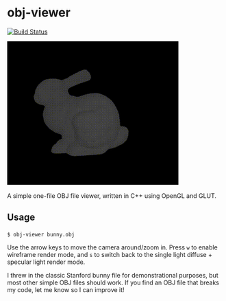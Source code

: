 # obj-viewer
[![Build Status](https://travis-ci.org/justint/obj-viewer.svg?branch=master)](https://travis-ci.org/justint/obj-viewer)

![obj-viewer](obj-viewer.gif)

A simple one-file OBJ file viewer, written in C++ using OpenGL and GLUT.

## Usage

`$ obj-viewer bunny.obj`

Use the arrow keys to move the camera around/zoom in. Press `w` to enable
wireframe render mode, and `s` to switch back to the single light diffuse + 
specular light render mode. 

I threw in the classic Stanford bunny file for demonstrational purposes, but most other simple OBJ files should work. If you find an OBJ file that breaks my code, let me know so I can improve it!
